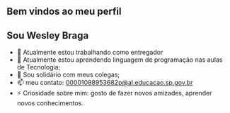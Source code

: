 ## Bem vindos ao meu perfil 


## Sou Wesley Braga



- 🔭 Atualmente estou trabalhando como entregador
- 🌱 Atualmente estou aprendendo linguagem de programação nas aulas de Tecnologia;
- 👯 Sou solidário com meus colegas;
- 📫 meu contato: 00001088953682p@al.educacao.sp.gov.br
- ⚡ Criosidade sobre mim: gosto de fazer novos amizades, aprender novos conhecimentos.

